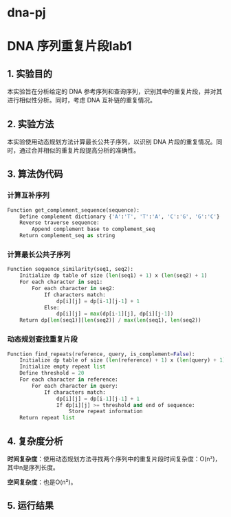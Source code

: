# dna-pj
# DNA 序列重复片段lab1

## 1. 实验目的

本实验旨在分析给定的 DNA 参考序列和查询序列，识别其中的重复片段，并对其进行相似性分析。同时，考虑 DNA 互补链的重复情况。

## 2. 实验方法

本实验使用动态规划方法计算最长公共子序列，以识别 DNA 片段的重复情况。同时，通过合并相似的重复片段提高分析的准确性。

## 3. 算法伪代码


### 计算互补序列

```python
Function get_complement_sequence(sequence):
    Define complement dictionary {'A':'T', 'T':'A', 'C':'G', 'G':'C'}
    Reverse traverse sequence:
        Append complement base to complement_seq
    Return complement_seq as string
```

### 计算最长公共子序列

```python
Function sequence_similarity(seq1, seq2):
    Initialize dp table of size (len(seq1) + 1) x (len(seq2) + 1)
    For each character in seq1:
        For each character in seq2:
            If characters match:
                dp[i][j] = dp[i-1][j-1] + 1
            Else:
                dp[i][j] = max(dp[i-1][j], dp[i][j-1])
    Return dp[len(seq1)][len(seq2)] / max(len(seq1), len(seq2))
```

### 动态规划查找重复片段

```python
Function find_repeats(reference, query, is_complement=False):
    Initialize dp table of size (len(reference) + 1) x (len(query) + 1)
    Initialize empty repeat list
    Define threshold = 20
    For each character in reference:
        For each character in query:
            If characters match:
                dp[i][j] = dp[i-1][j-1] + 1
                If dp[i][j] >= threshold and end of sequence:
                    Store repeat information
    Return repeat list
```


## 4. 复杂度分析

**时间复杂度**：使用动态规划方法寻找两个序列中的重复片段时间复杂度：O(n²)，其中n是序列长度。 

**空间复杂度**：也是O(n²)。


## 5. 运行结果



